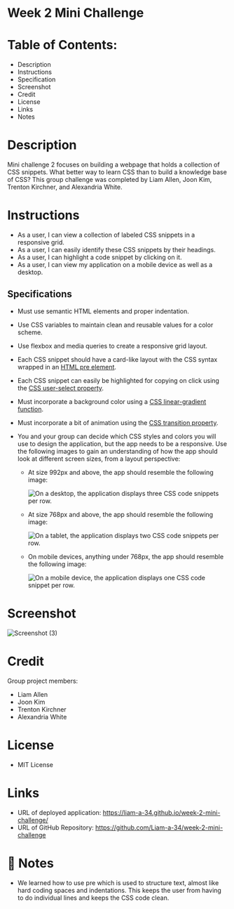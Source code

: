 # Week 2 Mini Challenge
# Table of Contents:

* Description 
* Instructions
* Specification
* Screenshot
* Credit
* License
* Links
* Notes

# Description

Mini challenge 2 focuses on building a webpage that  holds a collection of CSS snippets. What better way to learn CSS than to build a knowledge base of CSS? This group challenge was completed by Liam Allen, Joon Kim, Trenton Kirchner, and Alexandria White.
# Instructions 

- As a user, I can view a collection of labeled CSS snippets in a responsive grid.
- As a user, I can easily identify these CSS snippets by their headings.
- As a user, I can highlight a code snippet by clicking on it.
- As a user, I can view my application on a mobile device as well as a desktop.

## Specifications

* Must use semantic HTML elements and proper indentation.

* Use CSS variables to maintain clean and reusable values for a color scheme.

* Use flexbox and media queries to create a responsive grid layout.

* Each CSS snippet should have a card-like layout with the CSS syntax wrapped in an [HTML pre element](https://developer.mozilla.org/en-US/docs/Web/HTML/Element/pre).

* Each CSS snippet can easily be highlighted for copying on click using the [CSS user-select property](https://developer.mozilla.org/en-US/docs/Web/CSS/user-select).

* Must incorporate a background color using a [CSS linear-gradient function](https://developer.mozilla.org/en-US/docs/Web/CSS/linear-gradient).

* Must incorporate a bit of animation using the [CSS transition property](https://developer.mozilla.org/en-US/docs/Web/CSS/transition).

* You and your group can decide which CSS styles and colors you will use to design the application, but the app needs to be a responsive. Use the following images to gain an understanding of how the app should look at different screen sizes, from a layout perspective:

  * At size 992px and above, the app should resemble the following image:

    ![On a desktop, the application displays three CSS code snippets per row.](./Images/01-app-desktop.png)

  * At size 768px and above, the app should resemble the following image:

    ![On a tablet, the application displays two CSS code snippets per row.](./Images/02-app-tablet.png)

  * On mobile devices, anything under 768px, the app should resemble the following image:

    ![On a mobile device, the application displays one CSS code snippet per row.](./Images/03-app-mobile.png)


# Screenshot  
![Screenshot (3)](https://user-images.githubusercontent.com/114375310/196846264-f66446a6-de72-43b6-8163-262c41ef9c0d.png)


# Credit

Group project members: 
* Liam Allen
* Joon Kim
* Trenton Kirchner
* Alexandria White


# License

* MIT License

# Links
* URL of deployed application: https://liam-a-34.github.io/week-2-mini-challenge/
* URL of GitHub Repository: https://github.com/Liam-a-34/week-2-mini-challenge

# 📝 Notes
* We learned how to use pre which is used to structure text, almost like hard coding spaces and indentations. This keeps the user from having to do individual lines and keeps the CSS code clean.
